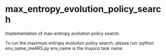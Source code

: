# max_entropy_evolution_policy_search
Implementation of max-entropy evolution policy search.

To run the maximum entropy evolution policy search, please run: 
python env_name_meARS.py
env_name is the mujoco task name.
